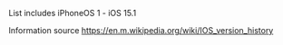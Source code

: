 List includes iPhoneOS 1 - iOS 15.1

Information source https://en.m.wikipedia.org/wiki/IOS_version_history
